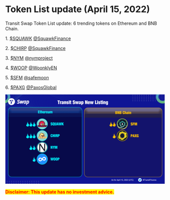 # Token List update (April 15, 2022)

Transit Swap Token List update: 6 trending tokens on Ethereum and BNB Chain.&#x20;

1\. [$SQUAWK](https://twitter.com/search?q=%24SQUAWK\&src=cashtag\_click) [@SquawkFinance](https://twitter.com/SquawkFinance)

2\. [$CHIRP](https://twitter.com/search?q=%24CHIRP\&src=cashtag\_click) [@SquawkFinance](https://twitter.com/SquawkFinance)

3\. [$NYM](https://twitter.com/search?q=%24NYM\&src=cashtag\_click) [@nymproject](https://twitter.com/nymproject)

4\. [$WOOP](https://twitter.com/search?q=%24WOOP\&src=cashtag\_click) [@WoonklyEN](https://twitter.com/WoonklyEN)

5\. [$SFM](https://twitter.com/search?q=%24SFM\&src=cashtag\_click) [@safemoon](https://twitter.com/safemoon)

6\. [$PAXG](https://twitter.com/search?q=%24PAXG\&src=cashtag\_click) [@PaxosGlobal](https://twitter.com/PaxosGlobal)

![](<../../.gitbook/assets/Transit Swap New Listing 0415.png>)

<mark style="color:red;">**Disclaimer: This update has no investment advice.**</mark>&#x20;
